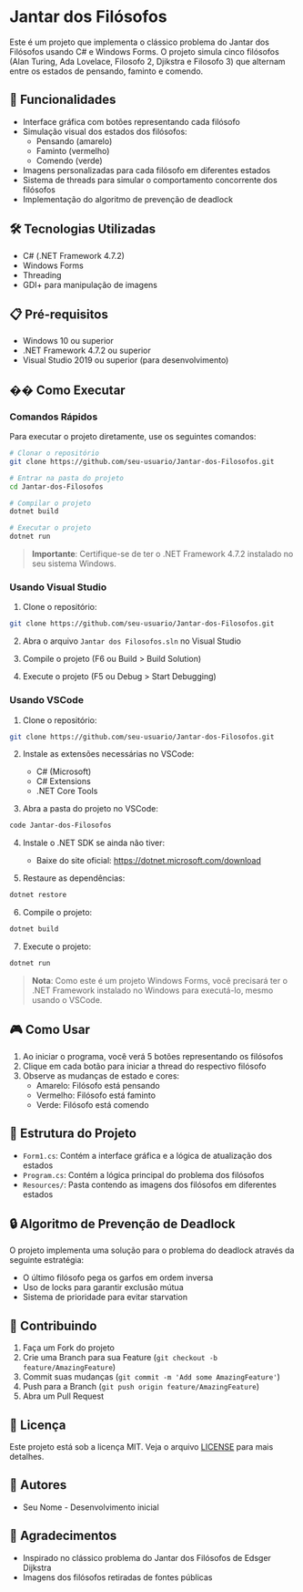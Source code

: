 # Jantar dos Filósofos

Este é um projeto que implementa o clássico problema do Jantar dos Filósofos usando C# e Windows Forms. O projeto simula cinco filósofos (Alan Turing, Ada Lovelace, Filosofo 2, Djikstra e Filosofo 3) que alternam entre os estados de pensando, faminto e comendo.

## 🎯 Funcionalidades

- Interface gráfica com botões representando cada filósofo
- Simulação visual dos estados dos filósofos:
  - Pensando (amarelo)
  - Faminto (vermelho)
  - Comendo (verde)
- Imagens personalizadas para cada filósofo em diferentes estados
- Sistema de threads para simular o comportamento concorrente dos filósofos
- Implementação do algoritmo de prevenção de deadlock

## 🛠️ Tecnologias Utilizadas

- C# (.NET Framework 4.7.2)
- Windows Forms
- Threading
- GDI+ para manipulação de imagens

## 📋 Pré-requisitos

- Windows 10 ou superior
- .NET Framework 4.7.2 ou superior
- Visual Studio 2019 ou superior (para desenvolvimento)

## �� Como Executar

### Comandos Rápidos

Para executar o projeto diretamente, use os seguintes comandos:

```bash
# Clonar o repositório
git clone https://github.com/seu-usuario/Jantar-dos-Filosofos.git

# Entrar na pasta do projeto
cd Jantar-dos-Filosofos

# Compilar o projeto
dotnet build

# Executar o projeto
dotnet run
```

> **Importante**: Certifique-se de ter o .NET Framework 4.7.2 instalado no seu sistema Windows.

### Usando Visual Studio

1. Clone o repositório:
```bash
git clone https://github.com/seu-usuario/Jantar-dos-Filosofos.git
```

2. Abra o arquivo `Jantar dos Filosofos.sln` no Visual Studio

3. Compile o projeto (F6 ou Build > Build Solution)

4. Execute o projeto (F5 ou Debug > Start Debugging)

### Usando VSCode

1. Clone o repositório:
```bash
git clone https://github.com/seu-usuario/Jantar-dos-Filosofos.git
```

2. Instale as extensões necessárias no VSCode:
   - C# (Microsoft)
   - C# Extensions
   - .NET Core Tools

3. Abra a pasta do projeto no VSCode:
```bash
code Jantar-dos-Filosofos
```

4. Instale o .NET SDK se ainda não tiver:
   - Baixe do site oficial: https://dotnet.microsoft.com/download

5. Restaure as dependências:
```bash
dotnet restore
```

6. Compile o projeto:
```bash
dotnet build
```

7. Execute o projeto:
```bash
dotnet run
```

> **Nota**: Como este é um projeto Windows Forms, você precisará ter o .NET Framework instalado no Windows para executá-lo, mesmo usando o VSCode.

## 🎮 Como Usar

1. Ao iniciar o programa, você verá 5 botões representando os filósofos
2. Clique em cada botão para iniciar a thread do respectivo filósofo
3. Observe as mudanças de estado e cores:
   - Amarelo: Filósofo está pensando
   - Vermelho: Filósofo está faminto
   - Verde: Filósofo está comendo

## 📝 Estrutura do Projeto

- `Form1.cs`: Contém a interface gráfica e a lógica de atualização dos estados
- `Program.cs`: Contém a lógica principal do problema dos filósofos
- `Resources/`: Pasta contendo as imagens dos filósofos em diferentes estados

## 🔒 Algoritmo de Prevenção de Deadlock

O projeto implementa uma solução para o problema do deadlock através da seguinte estratégia:
- O último filósofo pega os garfos em ordem inversa
- Uso de locks para garantir exclusão mútua
- Sistema de prioridade para evitar starvation

## 🤝 Contribuindo

1. Faça um Fork do projeto
2. Crie uma Branch para sua Feature (`git checkout -b feature/AmazingFeature`)
3. Commit suas mudanças (`git commit -m 'Add some AmazingFeature'`)
4. Push para a Branch (`git push origin feature/AmazingFeature`)
5. Abra um Pull Request

## 📄 Licença

Este projeto está sob a licença MIT. Veja o arquivo [LICENSE](LICENSE) para mais detalhes.

## 👥 Autores

- Seu Nome - Desenvolvimento inicial

## 🙏 Agradecimentos

- Inspirado no clássico problema do Jantar dos Filósofos de Edsger Dijkstra
- Imagens dos filósofos retiradas de fontes públicas 